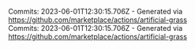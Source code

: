 Commits: 2023-06-01T12:30:15.706Z - Generated via https://github.com/marketplace/actions/artificial-grass
<br>
Commits: 2023-06-01T12:30:15.706Z - Generated via https://github.com/marketplace/actions/artificial-grass
<br>
